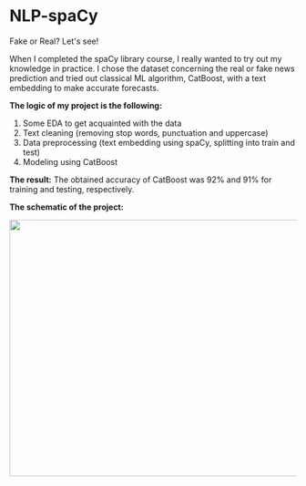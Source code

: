 # NLP-spaCy
Fake or Real? Let's see!

When I completed the spaCy library course, I really wanted to try out my knowledge in practice. I chose the dataset 
concerning the real or fake news prediction and tried out classical ML algorithm, CatBoost, with a text embedding to make accurate forecasts. 

**The logic of my project is the following:**
1.	Some EDA to get acquainted with the data
2.	Text cleaning (removing stop words, punctuation and uppercase)
3.	Data preprocessing (text embedding using spaCy, splitting into train and test)
4.	Modeling using CatBoost

**The result:**
The obtained accuracy of CatBoost was 92% and 91% for training and testing, respectively. 

**The schematic of the project:**

<image src="https://github.com/AlexeiRozhenko/NLP-spaCy/assets/136263079/b0e51c2a-aa8f-47e2-9ade-90dff9277ac9" width="800" height="450">
